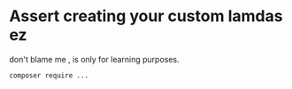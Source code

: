 # Assert creating your custom lamdas ez

don't blame me , is only for learning purposes.
```shell
composer require ... 
```


